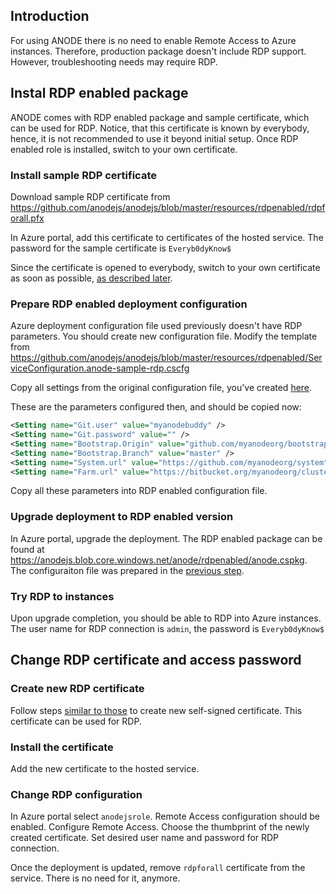 ## Introduction

For using ANODE there is no need to enable Remote Access to Azure instances. Therefore, production package doesn't include RDP support. However, troubleshooting needs may require RDP.

## Instal RDP enabled package

ANODE comes with RDP enabled package and sample certificate, which can be used for RDP. Notice, that this certificate is known by everybody, hence, it is not recommended to use it beyond initial setup. Once RDP enabled role is installed, switch to your own certificate.

### Install sample RDP certificate

Download sample RDP certificate from https://github.com/anodejs/anodejs/blob/master/resources/rdpenabled/rdpforall.pfx

In Azure portal, add this certificate to certificates of the hosted service. The password for the sample certificate is ```Everyb0dyKnow$```

Since the certificate is opened to everybody, switch to your own certificate as soon as possible, [as described later](https://github.com/anodejs/anodejs/blob/master/docs/RDP_SETUP.md#change-rdp-certificate-and-access-password).

### Prepare RDP enabled deployment configuration

Azure deployment configuration file used previously doesn't have RDP parameters. You should create new configuration file. Modify the template from https://github.com/anodejs/anodejs/blob/master/resources/rdpenabled/ServiceConfiguration.anode-sample-rdp.cscfg

Copy all settings from the original configuration file, you've created [here](https://github.com/anodejs/anodejs/blob/master/docs/SIMPLE_SETUP.md#azure-configuration).

These are the parameters configured then, and should be copied now:

```xml
<Setting name="Git.user" value="myanodebuddy" />
<Setting name="Git.password" value="" />
<Setting name="Bootstrap.Origin" value="github.com/myanodeorg/bootstrap" />
<Setting name="Bootstrap.Branch" value="master" />
<Setting name="System.url" value="https://github.com/myanodeorg/system" />
<Setting name="Farm.url" value="https://bitbucket.org/myanodeorg/cluster#farm" />
```

Copy all these parameters into RDP enabled configuration file.

### Upgrade deployment to RDP enabled version

In Azure portal, upgrade the deployment. The RDP enabled package can be found at https://anodejs.blob.core.windows.net/anode/rdpenabled/anode.cspkg. The configuraiton file was prepared in the [previous step](https://github.com/anodejs/anodejs/blob/master/docs/RDP_SETUP.md#prepare-rdp-enabled-deployment-configuration).

### Try RDP to instances

Upon upgrade completion, you should be able to RDP into Azure instances. The user name for RDP connection is ```admin```, the password is ```Everyb0dyKnow$```

## Change RDP certificate and access password

### Create new RDP certificate

Follow steps [similar to those](https://github.com/anodejs/anodejs/blob/master/docs/SECURITY_SETUP.md#setup-client-certificates) to create new self-signed certificate. This certificate can be used for RDP.

### Install the certificate

Add the new certificate to the hosted service.

### Change RDP configuration

In Azure portal select ```anodejsrole```. Remote Access configuration should be enabled. Configure Remote Access. Choose the thumbprint of the newly created certificate. Set desired user name and password for RDP connection.

Once the deployment is updated, remove ```rdpforall``` certificate from the service. There is no need for it, anymore.